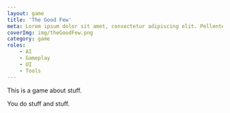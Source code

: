 ```yaml
---
layout: game
title: 'The Good Few'
meta: Lorem ipsum dolor sit amet, consectetur adipiscing elit. Pellentesque mattis quam in libero consequat, et cursus urna pulvinar. In vel dictum nibh, congue tempus neque. Nam in nisi viverra, vulputate metus at, hendrerit massa. Aliquam placerat dapibus leo sit amet tincidunt. Aliquam viverra sit amet tortor eu pellentesque. <br> <br> Ut ut turpis varius, iaculis massa eu, laoreet purus. Duis at urna hendrerit, laoreet enim eget, congue magna. Nunc ac tempor ligula. Integer vel magna sit amet odio aliquet fringilla. Praesent id volutpat ex. Curabitur sagittis iaculis purus nec euismod.
coverImg: img/theGoodFew.png
category: game
roles:
    - AI
    - Gameplay
    - UI
    - Tools
---
```


This is a game about stuff.

You do stuff and stuff.
